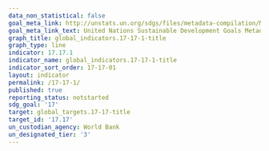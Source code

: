 ```yaml
---
data_non_statistical: false
goal_meta_link: http://unstats.un.org/sdgs/files/metadata-compilation/Metadata-Goal-17.pdf
goal_meta_link_text: United Nations Sustainable Development Goals Metadata (pdf 468kB)
graph_title: global_indicators.17-17-1-title
graph_type: line
indicator: 17.17.1
indicator_name: global_indicators.17-17-1-title
indicator_sort_order: 17-17-01
layout: indicator
permalink: /17-17-1/
published: true
reporting_status: notstarted
sdg_goal: '17'
target: global_targets.17-17-title
target_id: '17.17'
un_custodian_agency: World Bank
un_designated_tier: '3'
---
```

